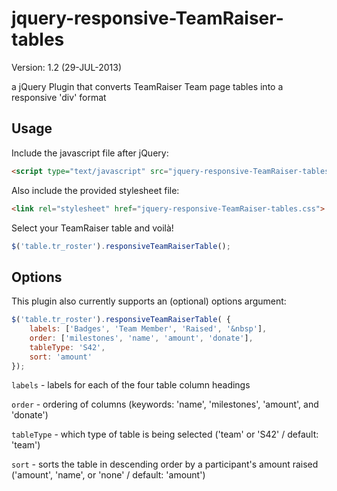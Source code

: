 jquery-responsive-TeamRaiser-tables
=============
Version: 1.2 (29-JUL-2013)

a jQuery Plugin that converts TeamRaiser Team page tables into a responsive 'div' format

Usage
-------------
Include the javascript file after jQuery:
```html
<script type="text/javascript" src="jquery-responsive-TeamRaiser-tables.js"></script>
```

Also include the provided stylesheet file:
```html
<link rel="stylesheet" href="jquery-responsive-TeamRaiser-tables.css">
```

Select your TeamRaiser table and voilà!
```javascript
$('table.tr_roster').responsiveTeamRaiserTable();
```

Options
-------------
This plugin also currently supports an (optional) options argument:
```javascript
$('table.tr_roster').responsiveTeamRaiserTable( {
    labels: ['Badges', 'Team Member', 'Raised', '&nbsp'],
    order: ['milestones', 'name', 'amount', 'donate'],
    tableType: 'S42',
    sort: 'amount'
});
```

`labels` - labels for each of the four table column headings

`order` - ordering of columns (keywords: 'name', 'milestones', 'amount', and 'donate')

`tableType` - which type of table is being selected ('team' or 'S42' / default: 'team')

`sort` - sorts the table in descending order by a participant's amount raised ('amount', 'name', or 'none' / default: 'amount')





